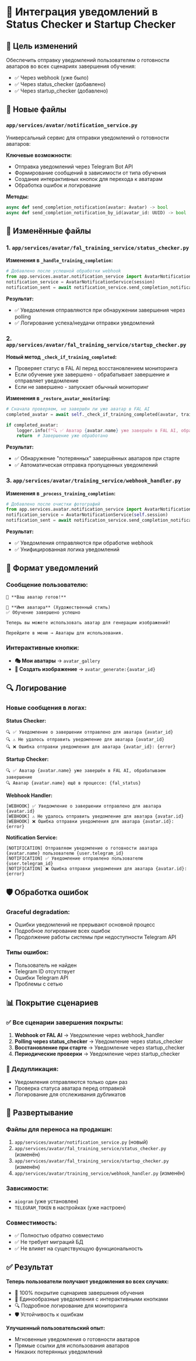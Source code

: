 # 📱 Интеграция уведомлений в Status Checker и Startup Checker

## 🎯 Цель изменений

Обеспечить отправку уведомлений пользователям о готовности аватаров во всех сценариях завершения обучения:
- ✅ Через webhook (уже было)
- ✅ Через status_checker (добавлено)
- ✅ Через startup_checker (добавлено)

## 📁 Новые файлы

### `app/services/avatar/notification_service.py`
Универсальный сервис для отправки уведомлений о готовности аватаров:

**Ключевые возможности:**
- Отправка уведомлений через Telegram Bot API
- Формирование сообщений в зависимости от типа обучения
- Создание интерактивных кнопок для перехода к аватарам
- Обработка ошибок и логирование

**Методы:**
```python
async def send_completion_notification(avatar: Avatar) -> bool
async def send_completion_notification_by_id(avatar_id: UUID) -> bool
```

## 🔄 Изменённые файлы

### 1. `app/services/avatar/fal_training_service/status_checker.py`

**Изменения в `_handle_training_completion`:**
```python
# Добавлено после успешной обработки webhook
from app.services.avatar.notification_service import AvatarNotificationService
notification_service = AvatarNotificationService(session)
notification_sent = await notification_service.send_completion_notification_by_id(avatar_id)
```

**Результат:**
- ✅ Уведомления отправляются при обнаружении завершения через polling
- ✅ Логирование успеха/неудачи отправки уведомлений

### 2. `app/services/avatar/fal_training_service/startup_checker.py`

**Новый метод `_check_if_training_completed`:**
- Проверяет статус в FAL AI перед восстановлением мониторинга
- Если обучение уже завершено - обрабатывает завершение и отправляет уведомление
- Если не завершено - запускает обычный мониторинг

**Изменения в `_restore_avatar_monitoring`:**
```python
# Сначала проверяем, не завершён ли уже аватар в FAL AI
completed_avatar = await self._check_if_training_completed(avatar, training_type)

if completed_avatar:
    logger.info(f"🔍 ✅ Аватар {avatar.name} уже завершён в FAL AI, обрабатываем завершение")
    return  # Завершение уже обработано
```

**Результат:**
- ✅ Обнаружение "потерянных" завершённых аватаров при старте
- ✅ Автоматическая отправка пропущенных уведомлений

### 3. `app/services/avatar/training_service/webhook_handler.py`

**Изменения в `_process_training_completion`:**
```python
# Добавлено после очистки фотографий
from app.services.avatar.notification_service import AvatarNotificationService
notification_service = AvatarNotificationService(self.session)
notification_sent = await notification_service.send_completion_notification(avatar)
```

**Результат:**
- ✅ Уведомления отправляются при обработке webhook
- ✅ Унифицированная логика уведомлений

## 📱 Формат уведомлений

### Сообщение пользователю:
```
🎉 **Ваш аватар готов!**

🎨 **Имя аватара** (Художественный стиль)
✅ Обучение завершено успешно

Теперь вы можете использовать аватар для генерации изображений!

Перейдите в меню → Аватары для использования.
```

### Интерактивные кнопки:
- **🎭 Мои аватары** → `avatar_gallery`
- **🎨 Создать изображение** → `avatar_generate:{avatar_id}`

## 🔍 Логирование

### Новые сообщения в логах:

**Status Checker:**
```
🔍 ✅ Уведомление о завершении отправлено для аватара {avatar_id}
🔍 ⚠️ Не удалось отправить уведомление для аватара {avatar_id}
🔍 ❌ Ошибка отправки уведомления для аватара {avatar_id}: {error}
```

**Startup Checker:**
```
🔍 ✅ Аватар {avatar.name} уже завершён в FAL AI, обрабатываем завершение
🔍 Аватар {avatar.name} ещё в процессе: {fal_status}
```

**Webhook Handler:**
```
[WEBHOOK] ✅ Уведомление о завершении отправлено для аватара {avatar.id}
[WEBHOOK] ⚠️ Не удалось отправить уведомление для аватара {avatar.id}
[WEBHOOK] ❌ Ошибка отправки уведомления для аватара {avatar.id}: {error}
```

**Notification Service:**
```
[NOTIFICATION] Отправляем уведомление о готовности аватара {avatar.name} пользователю {user.telegram_id}
[NOTIFICATION] ✅ Уведомление отправлено пользователю {user.telegram_id}
[NOTIFICATION] ❌ Ошибка отправки уведомления для аватара {avatar.id}: {error}
```

## 🛡️ Обработка ошибок

### Graceful degradation:
- Ошибки уведомлений не прерывают основной процесс
- Подробное логирование всех ошибок
- Продолжение работы системы при недоступности Telegram API

### Типы ошибок:
- Пользователь не найден
- Telegram ID отсутствует
- Ошибки Telegram API
- Проблемы с сетью

## 📊 Покрытие сценариев

### ✅ Все сценарии завершения покрыты:

1. **Webhook от FAL AI** → Уведомление через webhook_handler
2. **Polling через status_checker** → Уведомление через status_checker
3. **Восстановление при старте** → Уведомление через startup_checker
4. **Периодические проверки** → Уведомление через startup_checker

### 🔄 Дедупликация:
- Уведомления отправляются только один раз
- Проверка статуса аватара перед отправкой
- Логирование для отслеживания дубликатов

## 🚀 Развертывание

### Файлы для переноса на продакшн:
1. `app/services/avatar/notification_service.py` (новый)
2. `app/services/avatar/fal_training_service/status_checker.py` (изменён)
3. `app/services/avatar/fal_training_service/startup_checker.py` (изменён)
4. `app/services/avatar/training_service/webhook_handler.py` (изменён)

### Зависимости:
- `aiogram` (уже установлен)
- `TELEGRAM_TOKEN` в настройках (уже настроен)

### Совместимость:
- ✅ Полностью обратно совместимо
- ✅ Не требует миграций БД
- ✅ Не влияет на существующую функциональность

## ✅ Результат

**Теперь пользователи получают уведомления во всех случаях:**
- 🎯 100% покрытие сценариев завершения обучения
- 📱 Единообразные уведомления с интерактивными кнопками
- 🔍 Подробное логирование для мониторинга
- 🛡️ Устойчивость к ошибкам

**Улучшенный пользовательский опыт:**
- Мгновенные уведомления о готовности аватаров
- Прямые ссылки для использования аватаров
- Никаких потерянных уведомлений 